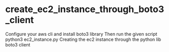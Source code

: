# create_ec2_instance_through_boto3_client
Configure your aws cli and install boto3 library
Then run the given script python3 ec2_instance.py
Creating the ec2 instance through the python lib boto3 client 
